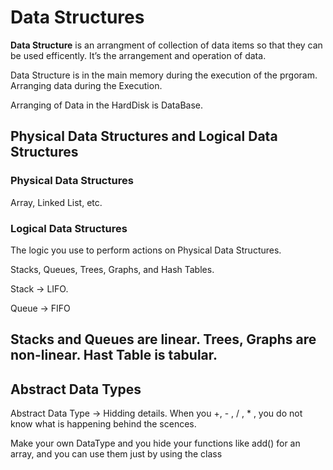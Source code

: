 # Data Structures

**Data Structure** is an arrangment of collection of data items so that they can be used efficently. It’s the arrangement and operation of data.

Data Structure is in the main memory during the execution of the prgoram. Arranging data during the Execution.

Arranging of Data in the HardDisk is DataBase.

## Physical Data Structures and Logical Data Structures

### Physical Data Structures

Array, Linked List, etc. 

### Logical Data Structures

The logic you use to perform actions on Physical Data Structures.

Stacks, Queues, Trees, Graphs, and Hash Tables.

Stack → LIFO. 

Queue → FIFO

Stacks and Queues are linear. Trees, Graphs are non-linear. Hast Table is tabular.
------

## Abstract Data Types
Abstract Data Type → Hidding details. When you +, - , / , * , you do not know what is happening behind the scences.

Make your own DataType and you hide your functions like add() for an array, and you can use them just by using the class
